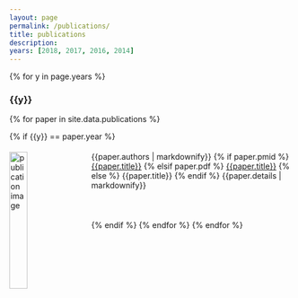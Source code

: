 ```yaml
---
layout: page
permalink: /publications/
title: publications
description: 
years: [2018, 2017, 2016, 2014]
---
```


{% for y in page.years %}

<h3 class="year">{{y}}</h3>

{% for paper in site.data.publications %}

{% if {{y}} == paper.year %}
<div id = "{{paper.title}}" class="clearfix" width="100%" style="padding-top: 5px; padding-bottom: 40px; clear: both;">
<img style="float: left; width: 25%; padding-right: 20px; padding-bottom:40px;" src="{{ paper.image | prepend: '/assets/img/' | prepend: site.baseurl | prepend: site.url }}" alt="publication image"> 
<div valign="top" style="overflow: hidden">
  {{paper.authors | markdownify}}
  {% if paper.pmid %}
    <a href="https://www.ncbi.nlm.nih.gov/pubmed/{{paper.pmid}}" target="_blank">{{paper.title}}</a>
  {% elsif paper.pdf %}
    <a href="{{ paper.pdf | prepend: '/assets/pdf/' | prepend: site.baseurl | prepend: site.url }}" target="_blank">{{paper.title}}</a>
  {% else %}
    {{paper.title}}
  {% endif %}
  {{paper.details | markdownify}}
    </div>
</div>


{% endif %}
{% endfor %}
{% endfor %}

